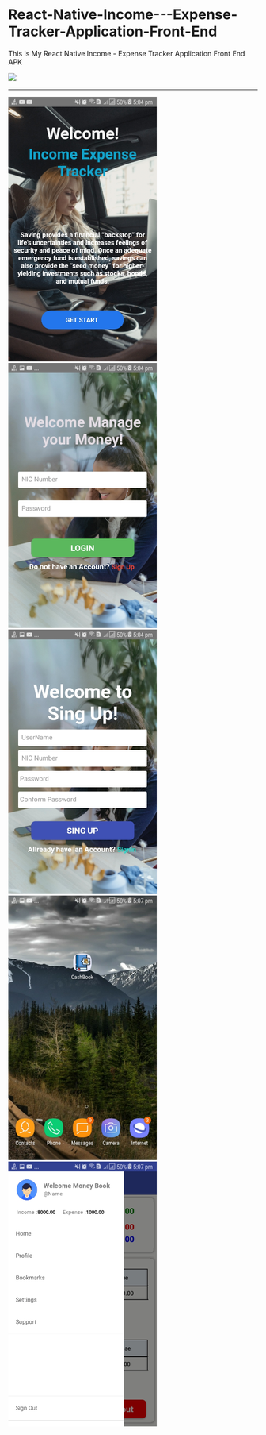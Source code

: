 # React-Native-Income---Expense-Tracker-Application-Front-End
This is My React Native  Income - Expense Tracker Application Front End APK 

![](https://komarev.com/ghpvc/?username=DilshanRajika9835&label=Downloads)
<hr/>
<div display="flex">
<img src="https://github.com/DilshanRajika9835/React-Native-Income---Expense-Tracker-Application-Front-End/blob/master/Money%20Manager%20%20Mobile%20App/Money_Manager%20(1).jpg?raw=true" width="300" title="React Native Money Manager">
<img src="https://github.com/DilshanRajika9835/React-Native-Income---Expense-Tracker-Application-Front-End/blob/master/Money%20Manager%20%20Mobile%20App/Money_Manager%20(2).jpg?raw=true" width="300" title="React Native Money Manager">
<img src="https://github.com/DilshanRajika9835/React-Native-Income---Expense-Tracker-Application-Front-End/blob/master/Money%20Manager%20%20Mobile%20App/Money_Manager%20(3).jpg?raw=true" width="300" title="React Native Money Manager">
<img src="https://github.com/DilshanRajika9835/React-Native-Income---Expense-Tracker-Application-Front-End/blob/master/Money%20Manager%20%20Mobile%20App/Money_Manager%20(4).jpg?raw=true" width="300" title="React Native Money Manager">
<img src="https://github.com/DilshanRajika9835/React-Native-Income---Expense-Tracker-Application-Front-End/blob/master/Money%20Manager%20%20Mobile%20App/Money_Manager%20(5).jpg?raw=true" width="300" title="React Native Money Manager">
</div>


